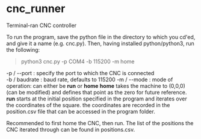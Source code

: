 # cnc_runner
Terminal-ran CNC controller

To run the program, save the python file in the directory to which you cd'ed, and give it a name (e.g. cnc.py). Then, having installed python/python3, run the following:

> python3 cnc.py -p COM4 -b 115200 -m home

-p / --port : specify the port to which the CNC is connected <br />
-b / baudrate : baud rate, defaults to 115200
-m / --mode : mode of operation: can either be **run** or **home**
    **home** takes the machine to (0,0,0) (can be modified) and defines that point as the zero for future reference. 
    **run** starts at the initial position specified in the program and iterates over the coordinates of the square. the coordinates are recorded in the position.csv file that can be accessed in the program folder. 

Recommended to first home the CNC, then run. The list of the positions the CNC iterated through can be found in positions.csv. 
